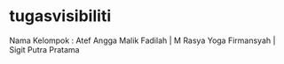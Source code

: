 # tugasvisibiliti
Nama Kelompok : Atef Angga Malik Fadilah  |  M Rasya Yoga Firmansyah  |  Sigit Putra Pratama
